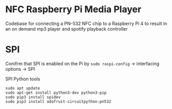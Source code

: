 # NFC Raspberry Pi Media Player
Codebase for connecting a PN-532 NFC chip to a Raspberry Pi 4 to result in an on demand mp3 player and spotify playback controller

# SPI 
Conifrm that SPI is enabled on the Pi by `sudo raspi-config` -> interfacing options -> SPI 

SPI Python tools 
```
sudo apt update
sudo apt-get install python3-dev python3-pip
sudo pip3 install spidev
sudo pip3 install adafruit-circuitpython-pn532
```
